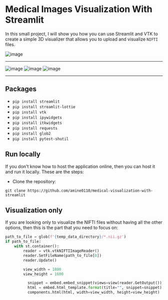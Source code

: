 # Medical Images Visualization With Streamlit
In this small project, I will show you how you can use Streamlit and VTK to create a simple 3D visualizer that allows you to upload and visualize `NIFTI` files.

![image](https://user-images.githubusercontent.com/37108394/206930410-4cf11236-9a59-4310-b809-3dccc8fd1f8f.png) 

------------------------------------------------------------------------------

![image](https://user-images.githubusercontent.com/37108394/206930183-213929fd-0cab-4010-9791-a1bd0ddc99bc.png)
![image](https://user-images.githubusercontent.com/37108394/206930211-45fe3aea-2ff4-4551-8394-168de2655de6.png)
![image](https://user-images.githubusercontent.com/37108394/206930266-c2fc3fb5-b2b5-463a-a3f4-1c4b7f5d9098.png)

------------------------------------------------------------------------------
## Packages
- `pip install streamlit`
- `pip install streamlit-lottie`
- `pip install vtk`
- `pip install ipywidgets`
- `pip install itkwidgets`
- `pip install requests`
- `pip install glob2`
- `pip install pytest-shutil`

## Run locally
If you don't know how to host the application online, then you can host it and run it locally. These are the steps:
- Clone the repository: 
```
git clone https://github.com/amine0110/medical-visualization-with-streamlit
```

## Visualization only
If you are looking only to visualize the NIFTI files without having all the other options, then this is the part that you need to focus on:

```Python
path_to_file = glob(f'{temp_data_directory}/*.nii.gz')
if path_to_file:
    with st.container():
        reader = vtk.vtkNIFTIImageReader()
        reader.SetFileName(path_to_file[0])
        reader.Update()

        view_width = 1800
        view_height = 1600

          snippet = embed.embed_snippet(views=view(reader.GetOutput()))
          html = embed.html_template.format(title="", snippet=snippet)
          components.html(html, width=view_width, height=view_height)
```
